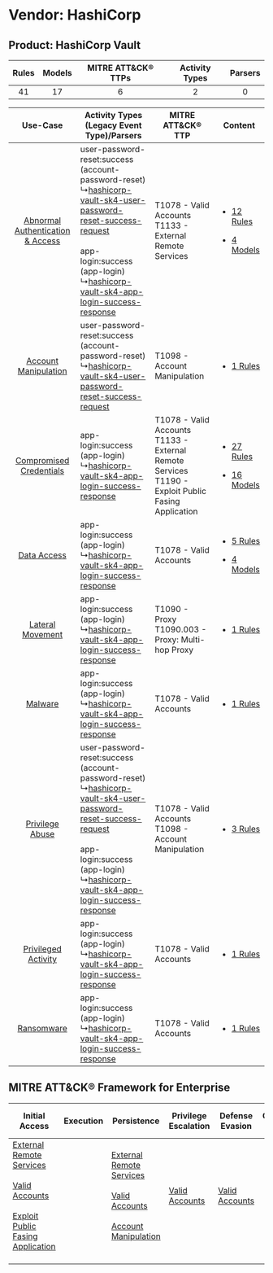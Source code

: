 Vendor: HashiCorp
=================
Product: HashiCorp Vault
------------------------
| Rules | Models | MITRE ATT&CK® TTPs | Activity Types | Parsers |
|:-----:|:------:|:------------------:|:--------------:|:-------:|
|  41   |   17   |         6          |       2        |    0    |

|    Use-Case    | Activity Types (Legacy Event Type)/Parsers    | MITRE ATT&CK® TTP    | Content    |
|:----:| ---- | ---- | ---- |
| [Abnormal Authentication & Access](../../../UseCases/uc_abnormal_authentication_&_access.md) |  user-password-reset:success (account-password-reset)<br> ↳[hashicorp-vault-sk4-user-password-reset-success-request](Ps/pC_hashicorpvaultsk4userpasswordresetsuccessrequest.md)<br><br> app-login:success (app-login)<br> ↳[hashicorp-vault-sk4-app-login-success-response](Ps/pC_hashicorpvaultsk4apploginsuccessresponse.md)<br> | T1078 - Valid Accounts<br>T1133 - External Remote Services<br>    | [<ul><li>12 Rules</li></ul><ul><li>4 Models</li></ul>](RM/r_m_hashicorp_hashicorp_vault_Abnormal_Authentication_&_Access.md) |
|    [Account Manipulation](../../../UseCases/uc_account_manipulation.md)    |  user-password-reset:success (account-password-reset)<br> ↳[hashicorp-vault-sk4-user-password-reset-success-request](Ps/pC_hashicorpvaultsk4userpasswordresetsuccessrequest.md)<br>    | T1098 - Account Manipulation<br>    | [<ul><li>1 Rules</li></ul>](RM/r_m_hashicorp_hashicorp_vault_Account_Manipulation.md)    |
|          [Compromised Credentials](../../../UseCases/uc_compromised_credentials.md)          |  app-login:success (app-login)<br> ↳[hashicorp-vault-sk4-app-login-success-response](Ps/pC_hashicorpvaultsk4apploginsuccessresponse.md)<br>    | T1078 - Valid Accounts<br>T1133 - External Remote Services<br>T1190 - Exploit Public Fasing Application<br> | [<ul><li>27 Rules</li></ul><ul><li>16 Models</li></ul>](RM/r_m_hashicorp_hashicorp_vault_Compromised_Credentials.md)         |
|    [Data Access](../../../UseCases/uc_data_access.md)    |  app-login:success (app-login)<br> ↳[hashicorp-vault-sk4-app-login-success-response](Ps/pC_hashicorpvaultsk4apploginsuccessresponse.md)<br>    | T1078 - Valid Accounts<br>    | [<ul><li>5 Rules</li></ul><ul><li>4 Models</li></ul>](RM/r_m_hashicorp_hashicorp_vault_Data_Access.md)    |
|    [Lateral Movement](../../../UseCases/uc_lateral_movement.md)    |  app-login:success (app-login)<br> ↳[hashicorp-vault-sk4-app-login-success-response](Ps/pC_hashicorpvaultsk4apploginsuccessresponse.md)<br>    | T1090 - Proxy<br>T1090.003 - Proxy: Multi-hop Proxy<br>    | [<ul><li>1 Rules</li></ul>](RM/r_m_hashicorp_hashicorp_vault_Lateral_Movement.md)    |
|    [Malware](../../../UseCases/uc_malware.md)    |  app-login:success (app-login)<br> ↳[hashicorp-vault-sk4-app-login-success-response](Ps/pC_hashicorpvaultsk4apploginsuccessresponse.md)<br>    | T1078 - Valid Accounts<br>    | [<ul><li>1 Rules</li></ul>](RM/r_m_hashicorp_hashicorp_vault_Malware.md)    |
|    [Privilege Abuse](../../../UseCases/uc_privilege_abuse.md)    |  user-password-reset:success (account-password-reset)<br> ↳[hashicorp-vault-sk4-user-password-reset-success-request](Ps/pC_hashicorpvaultsk4userpasswordresetsuccessrequest.md)<br><br> app-login:success (app-login)<br> ↳[hashicorp-vault-sk4-app-login-success-response](Ps/pC_hashicorpvaultsk4apploginsuccessresponse.md)<br> | T1078 - Valid Accounts<br>T1098 - Account Manipulation<br>    | [<ul><li>3 Rules</li></ul>](RM/r_m_hashicorp_hashicorp_vault_Privilege_Abuse.md)    |
|    [Privileged Activity](../../../UseCases/uc_privileged_activity.md)    |  app-login:success (app-login)<br> ↳[hashicorp-vault-sk4-app-login-success-response](Ps/pC_hashicorpvaultsk4apploginsuccessresponse.md)<br>    | T1078 - Valid Accounts<br>    | [<ul><li>1 Rules</li></ul>](RM/r_m_hashicorp_hashicorp_vault_Privileged_Activity.md)    |
|    [Ransomware](../../../UseCases/uc_ransomware.md)    |  app-login:success (app-login)<br> ↳[hashicorp-vault-sk4-app-login-success-response](Ps/pC_hashicorpvaultsk4apploginsuccessresponse.md)<br>    | T1078 - Valid Accounts<br>    | [<ul><li>1 Rules</li></ul>](RM/r_m_hashicorp_hashicorp_vault_Ransomware.md)    |

MITRE ATT&CK® Framework for Enterprise
--------------------------------------
| Initial Access                                                                                                                                                                                                                         | Execution | Persistence                                                                                                                                                                                                               | Privilege Escalation                                                | Defense Evasion                                                     | Credential Access | Discovery | Lateral Movement | Collection | Command and Control                                                                                                                       | Exfiltration | Impact |
| -------------------------------------------------------------------------------------------------------------------------------------------------------------------------------------------------------------------------------------- | --------- | ------------------------------------------------------------------------------------------------------------------------------------------------------------------------------------------------------------------------- | ------------------------------------------------------------------- | ------------------------------------------------------------------- | ----------------- | --------- | ---------------- | ---------- | ----------------------------------------------------------------------------------------------------------------------------------------- | ------------ | ------ |
| [External Remote Services](https://attack.mitre.org/techniques/T1133)<br><br>[Valid Accounts](https://attack.mitre.org/techniques/T1078)<br><br>[Exploit Public Fasing Application](https://attack.mitre.org/techniques/T1190)<br><br> |           | [External Remote Services](https://attack.mitre.org/techniques/T1133)<br><br>[Valid Accounts](https://attack.mitre.org/techniques/T1078)<br><br>[Account Manipulation](https://attack.mitre.org/techniques/T1098)<br><br> | [Valid Accounts](https://attack.mitre.org/techniques/T1078)<br><br> | [Valid Accounts](https://attack.mitre.org/techniques/T1078)<br><br> |                   |           |                  |            | [Proxy: Multi-hop Proxy](https://attack.mitre.org/techniques/T1090/003)<br><br>[Proxy](https://attack.mitre.org/techniques/T1090)<br><br> |              |        |